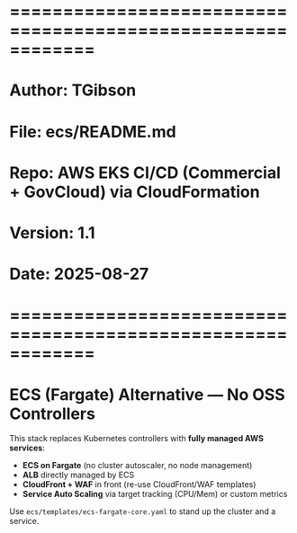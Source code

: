 # ============================================================
# Author: TGibson
# File: ecs/README.md
# Repo: AWS EKS CI/CD (Commercial + GovCloud) via CloudFormation
# Version: 1.1
# Date: 2025-08-27
# ============================================================
# ECS (Fargate) Alternative — No OSS Controllers

This stack replaces Kubernetes controllers with **fully managed AWS services**:
- **ECS on Fargate** (no cluster autoscaler, no node management)
- **ALB** directly managed by ECS
- **CloudFront + WAF** in front (re-use CloudFront/WAF templates)
- **Service Auto Scaling** via target tracking (CPU/Mem) or custom metrics

Use `ecs/templates/ecs-fargate-core.yaml` to stand up the cluster and a service.

